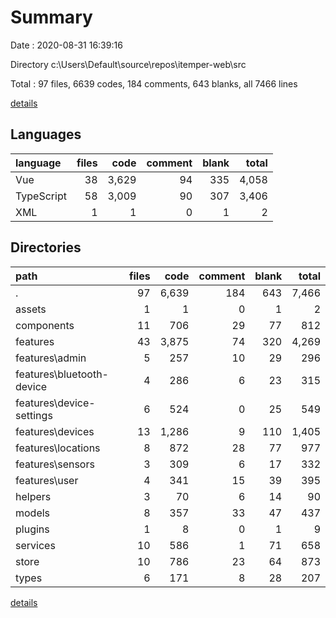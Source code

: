 # Summary

Date : 2020-08-31 16:39:16

Directory c:\Users\Default\source\repos\itemper-web\src

Total : 97 files,  6639 codes, 184 comments, 643 blanks, all 7466 lines

[details](details.md)

## Languages
| language | files | code | comment | blank | total |
| :--- | ---: | ---: | ---: | ---: | ---: |
| Vue | 38 | 3,629 | 94 | 335 | 4,058 |
| TypeScript | 58 | 3,009 | 90 | 307 | 3,406 |
| XML | 1 | 1 | 0 | 1 | 2 |

## Directories
| path | files | code | comment | blank | total |
| :--- | ---: | ---: | ---: | ---: | ---: |
| . | 97 | 6,639 | 184 | 643 | 7,466 |
| assets | 1 | 1 | 0 | 1 | 2 |
| components | 11 | 706 | 29 | 77 | 812 |
| features | 43 | 3,875 | 74 | 320 | 4,269 |
| features\admin | 5 | 257 | 10 | 29 | 296 |
| features\bluetooth-device | 4 | 286 | 6 | 23 | 315 |
| features\device-settings | 6 | 524 | 0 | 25 | 549 |
| features\devices | 13 | 1,286 | 9 | 110 | 1,405 |
| features\locations | 8 | 872 | 28 | 77 | 977 |
| features\sensors | 3 | 309 | 6 | 17 | 332 |
| features\user | 4 | 341 | 15 | 39 | 395 |
| helpers | 3 | 70 | 6 | 14 | 90 |
| models | 8 | 357 | 33 | 47 | 437 |
| plugins | 1 | 8 | 0 | 1 | 9 |
| services | 10 | 586 | 1 | 71 | 658 |
| store | 10 | 786 | 23 | 64 | 873 |
| types | 6 | 171 | 8 | 28 | 207 |

[details](details.md)